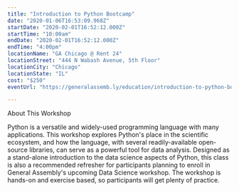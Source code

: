 ```yaml
---
title: "Introduction to Python Bootcamp"
date: "2020-01-06T16:53:09.968Z"
startDate: "2020-02-01T16:52:12.000Z"
startTime: "10:00am"
endDate: "2020-02-01T16:52:12.000Z"
endTime: "4:00pm"
locationName: "GA Chicago @ Rent 24"
locationStreet: "444 N Wabash Avenue, 5th Floor"
locationCity: "Chicago"
locationState: "IL"
cost: "$250"
eventUrl: "https://generalassemb.ly/education/introduction-to-python-bootcamp/chicago/95437"

---
```


About This Workshop

Python is a versatile and widely-used programming language with many applications. This workshop explores Python's place in the scientific ecosystem, and how the language, with several readily-available open-source libraries, can serve as a powerful tool for data analysis. Designed as a stand-alone introduction to the data science aspects of Python, this class is also a recommended refresher for participants planning to enroll in General Assembly's upcoming Data Science workshop. The workshop is hands-on and exercise based, so participants will get plenty of practice.

